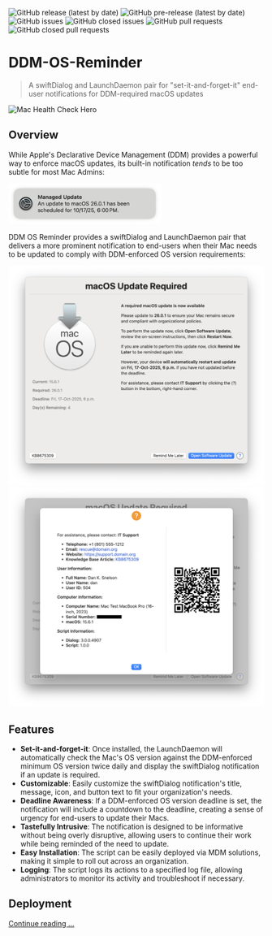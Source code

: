 ![GitHub release (latest by date)](https://img.shields.io/github/v/release/dan-snelson/DDM-OS-Reminder?display_name=tag) ![GitHub pre-release (latest by date)](https://img.shields.io/github/v/release/dan-snelson/DDM-OS-Reminder?display_name=tag&include_prereleases) ![GitHub issues](https://img.shields.io/github/issues-raw/dan-snelson/DDM-OS-Reminder) ![GitHub closed issues](https://img.shields.io/github/issues-closed-raw/dan-snelson/DDM-OS-Reminder) ![GitHub pull requests](https://img.shields.io/github/issues-pr-raw/dan-snelson/DDM-OS-Reminder) ![GitHub closed pull requests](https://img.shields.io/github/issues-pr-closed-raw/dan-snelson/DDM-OS-Reminder)


# DDM-OS-Reminder
> A swiftDialog and LaunchDaemon pair for "set-it-and-forget-it" end-user notifications for DDM-required macOS updates


<img src="images/ddmOSReminder_Hero.png" alt="Mac Health Check Hero" width="800"/>

## Overview

While Apple's Declarative Device Management (DDM) provides a powerful way to enforce macOS updates, its built-in notification _tends_ to be too subtle for most Mac Admins:

<img src="images/ddmOSReminder_Notification.png" alt="Built-in macOS Notication" width="300"/>

DDM OS Reminder provides a swiftDialog and LaunchDaemon pair that delivers a more prominent notification to end-users when their Mac needs to be updated to comply with DDM-enforced OS version requirements:

<img src="images/ddmOSReminder_swiftDialog_1.png" alt="DDM OS Reminder" width="800"/>
<img src="images/ddmOSReminder_swiftDialog_2.png" alt="DDM OS Reminder" width="800"/>

## Features
- **Set-it-and-forget-it**: Once installed, the LaunchDaemon will automatically check the Mac's OS version against the DDM-enforced minimum OS version twice daily and display the swiftDialog notification if an update is required.
- **Customizable**: Easily customize the swiftDialog notification's title, message, icon, and button text to fit your organization's needs.
- **Deadline Awareness**: If a DDM-enforced OS version deadline is set, the notification will include a countdown to the deadline, creating a sense of urgency for end-users to update their Macs.
- **Tastefully Intrusive**: The notification is designed to be informative without being overly disruptive, allowing users to continue their work while being reminded of the need to update.
- **Easy Installation**: The script can be easily deployed via MDM solutions, making it simple to roll out across an organization.
- **Logging**: The script logs its actions to a specified log file, allowing administrators to monitor its activity and troubleshoot if necessary.

## Deployment
[Continue reading …](https://snelson.us/ddm-os-reminder/)